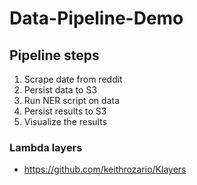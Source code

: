 # Data-Pipeline-Demo

## Pipeline steps
1. Scrape date from reddit
2. Persist data to S3
3. Run NER script on data
4. Persist results to S3
5. Visualize the results

### Lambda layers
- https://github.com/keithrozario/Klayers
